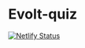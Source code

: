 # Evolt-quiz

[![Netlify Status](https://api.netlify.com/api/v1/badges/75dc47d0-a212-4198-8e02-1908ed7f8952/deploy-status)](https://app.netlify.com/sites/evolt-quiz/deploys)

